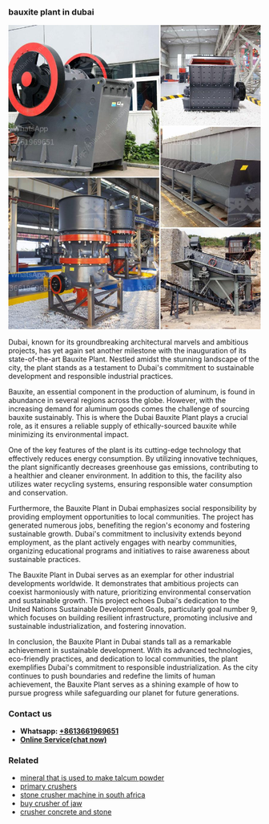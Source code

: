 <h3>bauxite plant in dubai</h3><img src='1708309188.jpg' alt=''><p>Dubai, known for its groundbreaking architectural marvels and ambitious projects, has yet again set another milestone with the inauguration of its state-of-the-art Bauxite Plant. Nestled amidst the stunning landscape of the city, the plant stands as a testament to Dubai's commitment to sustainable development and responsible industrial practices.</p><p>Bauxite, an essential component in the production of aluminum, is found in abundance in several regions across the globe. However, with the increasing demand for aluminum goods comes the challenge of sourcing bauxite sustainably. This is where the Dubai Bauxite Plant plays a crucial role, as it ensures a reliable supply of ethically-sourced bauxite while minimizing its environmental impact.</p><p>One of the key features of the plant is its cutting-edge technology that effectively reduces energy consumption. By utilizing innovative techniques, the plant significantly decreases greenhouse gas emissions, contributing to a healthier and cleaner environment. In addition to this, the facility also utilizes water recycling systems, ensuring responsible water consumption and conservation.</p><p>Furthermore, the Bauxite Plant in Dubai emphasizes social responsibility by providing employment opportunities to local communities. The project has generated numerous jobs, benefiting the region's economy and fostering sustainable growth. Dubai's commitment to inclusivity extends beyond employment, as the plant actively engages with nearby communities, organizing educational programs and initiatives to raise awareness about sustainable practices.</p><p>The Bauxite Plant in Dubai serves as an exemplar for other industrial developments worldwide. It demonstrates that ambitious projects can coexist harmoniously with nature, prioritizing environmental conservation and sustainable growth. This project echoes Dubai's dedication to the United Nations Sustainable Development Goals, particularly goal number 9, which focuses on building resilient infrastructure, promoting inclusive and sustainable industrialization, and fostering innovation.</p><p>In conclusion, the Bauxite Plant in Dubai stands tall as a remarkable achievement in sustainable development. With its advanced technologies, eco-friendly practices, and dedication to local communities, the plant exemplifies Dubai's commitment to responsible industrialization. As the city continues to push boundaries and redefine the limits of human achievement, the Bauxite Plant serves as a shining example of how to pursue progress while safeguarding our planet for future generations.</p><h3>Contact us</h3><ul><li><strong>Whatsapp:&nbsp;<a href="https://wa.me/8613661969651">+8613661969651</a></strong></li><li><a href="https://swt.shibang-china.com/?git&amp;zhl&amp;bauxite plant in dubai"><strong>Online Service(chat now)</strong></a></li></ul><h3>Related</h3><ul><li><a href='mineral that is used to make talcum powder.md'>mineral that is used to make talcum powder</a></li><li><a href='primary crushers.md'>primary crushers</a></li><li><a href='stone crusher machine in south africa.md'>stone crusher machine in south africa</a></li><li><a href='buy crusher of jaw.md'>buy crusher of jaw</a></li><li><a href='crusher concrete and stone.md'>crusher concrete and stone</a></li></ul>